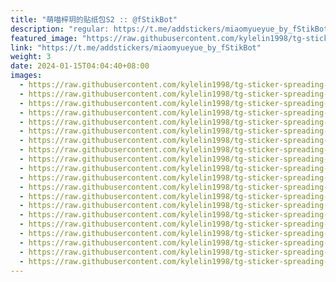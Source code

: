 ```yaml
---
title: "萌喵梓玥的贴纸包S2 :: @fStikBot"
description: "regular: https://t.me/addstickers/miaomyueyue_by_fStikBot"
featured_image: "https://raw.githubusercontent.com/kylelin1998/tg-sticker-spreading-worldwide-images/main/img/890314ef-6fe1-42c0-b2d5-f3abfbd2122a.jpg"
link: "https://t.me/addstickers/miaomyueyue_by_fStikBot"
weight: 3
date: 2024-01-15T04:04:40+08:00
images:
  - https://raw.githubusercontent.com/kylelin1998/tg-sticker-spreading-worldwide-images/main/img/890314ef-6fe1-42c0-b2d5-f3abfbd2122a.jpg
  - https://raw.githubusercontent.com/kylelin1998/tg-sticker-spreading-worldwide-images/main/img/310f905f-28b1-4c44-8ab3-0fcdaaaa6c1a.jpg
  - https://raw.githubusercontent.com/kylelin1998/tg-sticker-spreading-worldwide-images/main/img/171178e6-7b9e-4b31-a946-46e758540380.jpg
  - https://raw.githubusercontent.com/kylelin1998/tg-sticker-spreading-worldwide-images/main/img/4c7249d1-7d28-4401-b4a6-1fabce081c9c.jpg
  - https://raw.githubusercontent.com/kylelin1998/tg-sticker-spreading-worldwide-images/main/img/19edb0d1-ecb7-4bd8-8a3a-405d4e805074.jpg
  - https://raw.githubusercontent.com/kylelin1998/tg-sticker-spreading-worldwide-images/main/img/feeca15b-82f1-4796-a48d-31ac27a41a61.jpg
  - https://raw.githubusercontent.com/kylelin1998/tg-sticker-spreading-worldwide-images/main/img/10ba477e-b74e-4675-8adc-41a3afbaf247.jpg
  - https://raw.githubusercontent.com/kylelin1998/tg-sticker-spreading-worldwide-images/main/img/aadde46c-55cd-4a58-a8ec-c702db907a9c.jpg
  - https://raw.githubusercontent.com/kylelin1998/tg-sticker-spreading-worldwide-images/main/img/23e97aba-f060-4eed-8c79-2c87a6b410d9.jpg
  - https://raw.githubusercontent.com/kylelin1998/tg-sticker-spreading-worldwide-images/main/img/54581e87-d4dc-41d6-bfc3-0a127b578d1a.jpg
  - https://raw.githubusercontent.com/kylelin1998/tg-sticker-spreading-worldwide-images/main/img/e72a5f10-1f32-45ca-ad16-ccc4f84ee33c.jpg
  - https://raw.githubusercontent.com/kylelin1998/tg-sticker-spreading-worldwide-images/main/img/421a612f-a37e-45e2-a614-04d1d59bdcb0.jpg
  - https://raw.githubusercontent.com/kylelin1998/tg-sticker-spreading-worldwide-images/main/img/10a8c580-68bb-4083-af46-2179b1fd247c.jpg
  - https://raw.githubusercontent.com/kylelin1998/tg-sticker-spreading-worldwide-images/main/img/cb5b85e9-6d45-45af-9812-60b30d638b8e.jpg
  - https://raw.githubusercontent.com/kylelin1998/tg-sticker-spreading-worldwide-images/main/img/8a64397f-c59e-4d84-a767-4ff929e8207d.jpg
  - https://raw.githubusercontent.com/kylelin1998/tg-sticker-spreading-worldwide-images/main/img/d2663a41-e333-4c7a-bbcf-d6e2b5a4f663.jpg
  - https://raw.githubusercontent.com/kylelin1998/tg-sticker-spreading-worldwide-images/main/img/5e344117-0163-4226-962d-64b4624dbcd6.jpg
  - https://raw.githubusercontent.com/kylelin1998/tg-sticker-spreading-worldwide-images/main/img/24fb63f2-b2bc-42ec-bb14-3acf5a66958e.jpg
  - https://raw.githubusercontent.com/kylelin1998/tg-sticker-spreading-worldwide-images/main/img/f094d562-4c45-4800-ad5a-62dcab63415b.jpg
  - https://raw.githubusercontent.com/kylelin1998/tg-sticker-spreading-worldwide-images/main/img/a0531943-3c01-4726-b922-8f9cff59d56c.jpg
---
```

